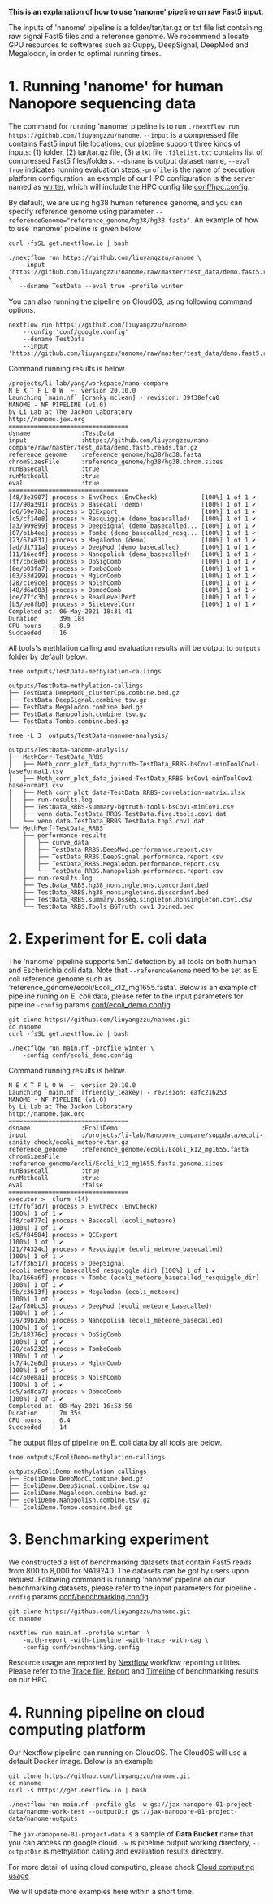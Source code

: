 **This is an explanation of how to use 'nanome' pipeline on raw Fast5 input.**

The inputs of 'nanome' pipeline is a folder/tar/tar.gz or txt file list containing raw signal Fast5 files and a reference genome. We recommend allocate GPU resources to softwares such as Guppy, DeepSignal, DeepMod and Megalodon, in order to optimal running times.

# 1. Running 'nanome' for human Nanopore sequencing data

The command for running 'nanome' pipeline is to run `./nextflow run https://github.com/liuyangzzu/nanome`. `--input` is a compressed file contains Fast5 input file locations, our pipeline support three kinds of inputs: (1) folder, (2) tar/tar.gz file, (3) a txt file `.filelist.txt` contains list of compressed Fast5 files/folders. `--dsname` is output dataset name, `--eval true` indicates running evaluation steps,`-profile` is the name of execution platform configuration, an example of our HPC configuration is the server named as [winter](https://github.com/liuyangzzu/nanome/blob/master/nextflow.config#L109), which will include the HPC config file [conf/hpc.config](https://github.com/liuyangzzu/nanome/blob/master/conf/hpc.config). 

By default, we are using hg38 human reference genome, and you can specify reference genome using parameter `--referenceGenome="reference_genome/hg38/hg38.fasta"`. An example of how to use 'nanome' pipeline is given below.

```angular2html
curl -fsSL get.nextflow.io | bash

./nextflow run https://github.com/liuyangzzu/nanome \
   --input 'https://github.com/liuyangzzu/nanome/raw/master/test_data/demo.fast5.reads.tar.gz' \
   --dsname TestData --eval true -profile winter
```

You can also running the pipeline on CloudOS, using following command options.
```angular2html
nextflow run https://github.com/liuyangzzu/nanome
    --config 'conf/google.config'
    --dsname TestData
    --input 'https://github.com/liuyangzzu/nanome/raw/master/test_data/demo.fast5.reads.tar.gz'
```

Command running results is below.

```angular2html
/projects/li-lab/yang/workspace/nano-compare
N E X T F L O W  ~  version 20.10.0
Launching `main.nf` [cranky_mclean] - revision: 39f38efca0
NANOME - NF PIPELINE (v1.0)
by Li Lab at The Jackon Laboratory
http://nanome.jax.org
=================================
dsname              :TestData
input               :https://github.com/liuyangzzu/nano-compare/raw/master/test_data/demo.fast5.reads.tar.gz
reference_genome    :reference_genome/hg38/hg38.fasta
chromSizesFile      :reference_genome/hg38/hg38.chrom.sizes
runBasecall         :true
runMethcall         :true
eval                :true
=================================
[48/3e3907] process > EnvCheck (EnvCheck)            [100%] 1 of 1 ✔
[17/90a391] process > Basecall (demo)                [100%] 1 of 1 ✔
[d6/69e78c] process > QCExport                       [100%] 1 of 1 ✔
[c5/cf14e8] process > Resquiggle (demo_basecalled)   [100%] 1 of 1 ✔
[a3/999899] process > DeepSignal (demo_basecalled... [100%] 1 of 1 ✔
[07/b1b4ee] process > Tombo (demo_basecalled_resq... [100%] 1 of 1 ✔
[23/67a831] process > Megalodon (demo)               [100%] 1 of 1 ✔
[ad/d1711a] process > DeepMod (demo_basecalled)      [100%] 1 of 1 ✔
[11/16ec4f] process > Nanopolish (demo_basecalled)   [100%] 1 of 1 ✔
[ff/cbc8eb] process > DpSigComb                      [100%] 1 of 1 ✔
[8e/b03fa7] process > TomboComb                      [100%] 1 of 1 ✔
[03/53d299] process > MgldnComb                      [100%] 1 of 1 ✔
[28/c1e9ce] process > NplshComb                      [100%] 1 of 1 ✔
[48/d6a003] process > DpmodComb                      [100%] 1 of 1 ✔
[de/77fc3b] process > ReadLevelPerf                  [100%] 1 of 1 ✔
[b5/be8fb0] process > SiteLevelCorr                  [100%] 1 of 1 ✔
Completed at: 06-May-2021 18:31:41
Duration    : 39m 18s
CPU hours   : 0.9
Succeeded   : 16
```


All tools's methlation calling and evaluation results will be output to `outputs` folder by default below.

```angular2html
tree outputs/TestData-methylation-callings

outputs/TestData-methylation-callings
├── TestData.DeepModC_clusterCpG.combine.bed.gz
├── TestData.DeepSignal.combine.tsv.gz
├── TestData.Megalodon.combine.bed.gz
├── TestData.Nanopolish.combine.tsv.gz
└── TestData.Tombo.combine.bed.gz

tree -L 3  outputs/TestData-nanome-analysis/

outputs/TestData-nanome-analysis/
├── MethCorr-TestData_RRBS
│   ├── Meth_corr_plot_data_bgtruth-TestData_RRBS-bsCov1-minToolCov1-baseFormat1.csv
│   ├── Meth_corr_plot_data_joined-TestData_RRBS-bsCov1-minToolCov1-baseFormat1.csv
│   ├── Meth_corr_plot_data-TestData_RRBS-correlation-matrix.xlsx
│   ├── run-results.log
│   ├── TestData_RRBS-summary-bgtruth-tools-bsCov1-minCov1.csv
│   ├── venn.data.TestData_RRBS.TestData.five.tools.cov1.dat
│   └── venn.data.TestData_RRBS.TestData.top3.cov1.dat
└── MethPerf-TestData_RRBS
    ├── performance-results
    │   ├── curve_data
    │   ├── TestData_RRBS.DeepMod.performance.report.csv
    │   ├── TestData_RRBS.DeepSignal.performance.report.csv
    │   ├── TestData_RRBS.Megalodon.performance.report.csv
    │   └── TestData_RRBS.Nanopolish.performance.report.csv
    ├── run-results.log
    ├── TestData_RRBS.hg38_nonsingletons.concordant.bed
    ├── TestData_RRBS.hg38_nonsingletons.discordant.bed
    ├── TestData_RRBS.summary.bsseq.singleton.nonsingleton.cov1.csv
    └── TestData_RRBS.Tools_BGTruth_cov1_Joined.bed
```
# 2. Experiment for E. coli data
The 'nanome' pipeline supports 5mC detection by all tools on both human and Escherichia coli data. Note that `--referenceGenome` need to be set as E. coli reference genome such as 'reference_genome/ecoli/Ecoli_k12_mg1655.fasta'. Below is an example of pipeline runing on E. coli data, please refer to the input parameters for pipeline `-config` params [conf/ecoli_demo.config](https://github.com/liuyangzzu/nanome/blob/master/conf/ecoli_demo.config).

```angular2html
git clone https://github.com/liuyangzzu/nanome.git
cd nanome
curl -fsSL get.nextflow.io | bash

./nextflow run main.nf -profile winter \
    -config conf/ecoli_demo.config
```
Command running results is below.

```angular2html
N E X T F L O W  ~  version 20.10.0
Launching `main.nf` [friendly_leakey] - revision: eafc216253
NANOME - NF PIPELINE (v1.0)
by Li Lab at The Jackon Laboratory
http://nanome.jax.org
=================================
dsname              :EcoliDemo
input               :/projects/li-lab/Nanopore_compare/suppdata/ecoli-sanity-check/ecoli_meteore.tar.gz
reference_genome    :reference_genome/ecoli/Ecoli_k12_mg1655.fasta
chromSizesFile      :reference_genome/ecoli/Ecoli_k12_mg1655.fasta.genome.sizes
runBasecall         :true
runMethcall         :true
eval                :false
=================================
executor >  slurm (14)
[3f/f6f1d7] process > EnvCheck (EnvCheck)                                  [100%] 1 of 1 ✔
[f8/ce877c] process > Basecall (ecoli_meteore)                             [100%] 1 of 1 ✔
[d5/f84584] process > QCExport                                             [100%] 1 of 1 ✔
[21/74324c] process > Resquiggle (ecoli_meteore_basecalled)                [100%] 1 of 1 ✔
[2f/f36517] process > DeepSignal (ecoli_meteore_basecalled_resquiggle_dir) [100%] 1 of 1 ✔
[ba/166a6f] process > Tombo (ecoli_meteore_basecalled_resquiggle_dir)      [100%] 1 of 1 ✔
[5b/c3613f] process > Megalodon (ecoli_meteore)                            [100%] 1 of 1 ✔
[2a/f80bc3] process > DeepMod (ecoli_meteore_basecalled)                   [100%] 1 of 1 ✔
[29/d9b126] process > Nanopolish (ecoli_meteore_basecalled)                [100%] 1 of 1 ✔
[2b/18376c] process > DpSigComb                                            [100%] 1 of 1 ✔
[20/ca5232] process > TomboComb                                            [100%] 1 of 1 ✔
[c7/4c2e8d] process > MgldnComb                                            [100%] 1 of 1 ✔
[4c/50e8a1] process > NplshComb                                            [100%] 1 of 1 ✔
[c5/ad8ca7] process > DpmodComb                                            [100%] 1 of 1 ✔
Completed at: 08-May-2021 16:53:56
Duration    : 7m 35s
CPU hours   : 0.4
Succeeded   : 14
```

The output files of pipeline on E. coli data by all tools are below.

```angular2html
tree outputs/EcoliDemo-methylation-callings

outputs/EcoliDemo-methylation-callings
├── EcoliDemo.DeepModC.combine.bed.gz
├── EcoliDemo.DeepSignal.combine.tsv.gz
├── EcoliDemo.Megalodon.combine.bed.gz
├── EcoliDemo.Nanopolish.combine.tsv.gz
└── EcoliDemo.Tombo.combine.bed.gz
```


# 3. Benchmarking experiment
We constructed a list of benchmarking datasets that contain Fast5 reads from 800 to 8,000  for NA19240. The datasets can be got by users upon request. Following command is running 'nanome' pipeline on our benchmarking datasets, please refer to the input parameters for pipeline `-config` params [conf/benchmarking.config](https://github.com/liuyangzzu/nanome/blob/master/conf/benchmarking.config).

```angular2html
git clone https://github.com/liuyangzzu/nanome.git
cd nanome

nextflow run main.nf -profile winter  \
	-with-report -with-timeline -with-trace -with-dag \
	-config conf/benchmarking.config
```

Resource usage are reported by [Nextflow](https://www.nextflow.io/) workflow reporting utilities. Please refer to the [Trace file](https://github.com/liuyangzzu/nanome/blob/master/docs/nanome.pipeline_trace.tsv), [Report](https://github.com/liuyangzzu/nanome/blob/master/docs/reports2.pdf) and [Timeline](https://github.com/liuyangzzu/nanome/blob/master/docs/timeline.pdf) of benchmarking results on our HPC.

# 4. Running pipeline on cloud computing platform

Our Nextflow pipeline can running on CloudOS. The CloudOS will use a default Docker image. Below is an example.

```angular2html
git clone https://github.com/liuyangzzu/nanome.git
cd nanome
curl -s https://get.nextflow.io | bash

./nextflow run main.nf -profile gls -w gs://jax-nanopore-01-project-data/nanome-work-test --outputDir gs://jax-nanopore-01-project-data/nanome-outputs
```

The `jax-nanopore-01-project-data` is a sample of **Data Bucket** name that you can access on google cloud. `-w` is pipeline output working directory, `--outputDir` is methylation calling and evaluation results directory.

For more detail of using cloud computing, please check [Cloud computing usage](https://github.com/liuyangzzu/nanome/blob/master/docs/CloudComputing.md)

We will update more examples here within a short time.